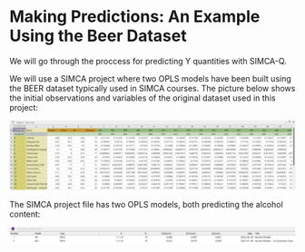 # Making Predictions: An Example Using the Beer Dataset

We will go through the proccess for predicting Y quantities with SIMCA-Q.

We will use a SIMCA project where two OPLS models have been built using the BEER dataset typically used in SIMCA courses. The picture below shows the initial observations and variables of the original dataset used in this project:

![Original Dataset](https://github.com/OEM-Sartorius-Data-Analytics/SimcaQ_Python_Scripting_Guide/blob/main/06_PredictionInterface_1/Images/Dataset1.png)

The SIMCA project file has two OPLS models, both predicting the alcohol content:

![Original Dataset](https://github.com/OEM-Sartorius-Data-Analytics/SimcaQ_Python_Scripting_Guide/blob/main/06_PredictionInterface_1/Images/Models.png)



